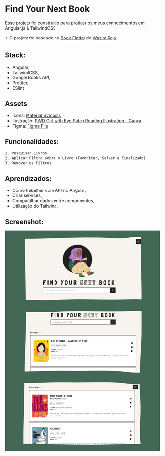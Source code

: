 # Find Your Next Book

Esse projeto foi construído para praticar os meus conhecimentos em Angular.js & TailwindCSS

⭐ O projeto foi baseado no [Book Finder](https://github.com/wasimreja/book-finder) do [Wasim Reja](https://github.com/wasimreja).

## **Stack**:
- Angular,
- TailwindCSS,
- Google Books API,
- Prettier,
- ESlint
## **Assets**:
- Icons: [Material Symbols](https://fonts.google.com/icons)
- Ilustração: [PWD Girl with Eye Patch Reading Illustration - Canva](https://www.canva.com/)
- Figma: [Figma File](https://www.figma.com/file/77P7X0J9Domo8LudU69fXE/FIND-YOUR-NEXT-BOOK?type=design&node-id=86%3A97&mode=design&t=WBqOl7HauNJ2Gq4X-1)
## **Funcionalidades**:
    1. Pesquisar Livros
    2. Aplicar Filtro sobre o Livro (Favoritar, Salvar e Finalizado)
    3. Remover os Filtros
## **Aprendizados**:
- Como trabalhar com API no Angular,
- Criar services,
- Compartilhar dados entre componentes,
- Utilização do Tailwind.
## **Screenshot**:
![App Screenshot](https://raw.githubusercontent.com/NataliaFrancisca/github-readme-images/main/FIND%20YOUR%20NEXT%20BOOK.png)

